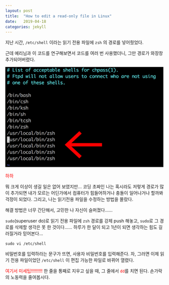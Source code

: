 ```yaml
---
layout: post
title:  "How to edit a read-only file in Linux"
date:   2019-04-18
categories: jekyll
---
```


지난 시간, `/etc/shell` 이라는 읽기 전용 파일에 `zsh` 의 경로를 넣어줬었다.


근데 예리님과 이 코드를 연구해보면서 코드를 여러 번 사용했더니, 그만 경로가 와장창 추가되어버렸다.

<img src="/img/190418/shell1.png" width="500px">

<p style="color: red"> 하하 </p>

뭐 크게 이상이 생길 일은 없어 보였지만... 코딩 초짜인 나는 혹시라도 저렇게 경로가 많이 추가되면 내가 모르는 어딘가에서 컴퓨터가 힘들어하거나 충돌이 일어나거나 할까봐 걱정이 되었다. 그리고, 나는 읽기전용 파일을 수정하는 방법을 몰랐다.


해결 방법은 너무 간단해서, 고민한 나 자신이 슬퍼졌다......

`sudo`(superuser do)로 읽기 전용 파일에 `zsh` 경로를 강제 push 해놓고, `sudo`로 그 경로를 삭제할 생각은 못 한 것이다...... 하루가 한 달이 되고 1년이 되면 생각하는 힘도 길러질거라 믿어본다...


```
sudo vi /etc/shell
```

비밀번호를 입력하라는 문구가 뜨면, 사용자 비밀번호를 입력해준다.
자, 그러면 이제 읽기 전용 파일이었던 `/etc/shell` 이 편집 가능한 파일로 바뀌어 열렸다.

<span style="color: red">여기서 미세팁!!!!!!!!!</span> 한 줄을 통째로 지우고 싶을 때, 그 줄에서 <span style="color: red">`dd`</span>를 치면 된다.
손가락의 노동력을 줄여봅시다.
